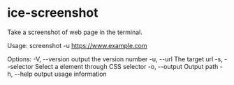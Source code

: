 # ice-screenshot

Take a screenshot of web page in the terminal.

Usage: screenshot -u https://www.example.com

Options:
  -V, --version              output the version number
  -u, --url <url>            The target url
  -s, --selector <selector>  Select a element through CSS selector
  -o, --output <output>      Output path
  -h, --help                 output usage information
